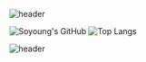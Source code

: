<!-- ![header](https://capsule-render.vercel.app/api?type=slice&color=ffB4b9&height=200&text=SOYOUNG&fontAlign=70&rotate=13&fontAlignY=25&desc=Sincerity%20is%20the%20way%20of%20Heaven.&fontColor=ffffff&descAlign=70.&descAlignY=44&animation=twinkling) -->
![header](https://capsule-render.vercel.app/api?type=waving&height=250&text=SO%20YOUNG&fontAlign=70&fontAlignY=40&desc=Well%20begun%20is%20half%20done.&descAlign=75.&descAlignY=60&&color=gradient&fontColor=ffffff&animation=twinkling)

![Soyoung's GitHub](https://github-readme-stats.vercel.app/api?username=yoonsoyoung&show_icons=true&bg_color=45,f794a4,fdd6bd&title_color=ffffff&icon_color=ffffff&hide_border=true)
![Top Langs](https://github-readme-stats.vercel.app/api/top-langs/?username=yoonsoyoung&card_width=445&layout=compact&bg_color=100,fdd6bd,fbc8d4&title_color=ffffff&hide_border=true&langs_count=4)

![header](https://capsule-render.vercel.app/api?type=waving&color=gradient&height=150&section=footer)
